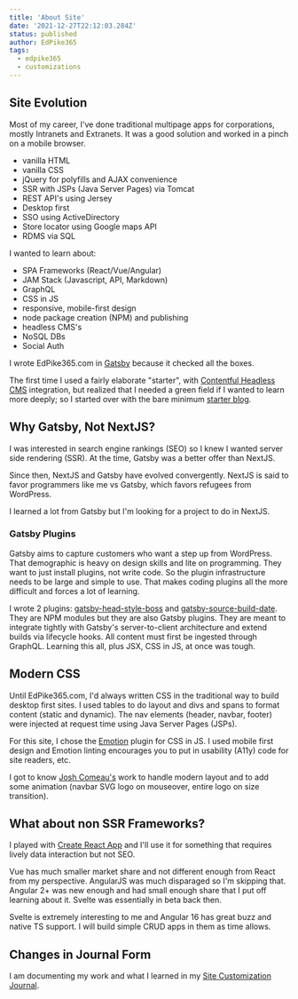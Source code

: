 ```yaml
---
title: 'About Site'
date: '2021-12-27T22:12:03.284Z'
status: published
author: EdPike365
tags:
  - edpike365
  - customizations
---
```


<!-- excerpt-end -->

## Site Evolution

Most of my career, I've done traditional multipage apps for corporations, mostly Intranets and Extranets. It was a good solution and worked in a pinch on a mobile browser.

- vanilla HTML
- vanilla CSS
- jQuery for polyfills and AJAX convenience
- SSR with JSPs (Java Server Pages) via Tomcat
- REST API's using Jersey
- Desktop first
- SSO using ActiveDirectory
- Store locator using Google maps API
- RDMS via SQL

I wanted to learn about:

- SPA Frameworks (React/Vue/Angular)
- JAM Stack (Javascript, API, Markdown)
- GraphQL
- CSS in JS
- responsive, mobile-first design
- node package creation (NPM) and publishing
- headless CMS's
- NoSQL DBs
- Social Auth

I wrote EdPike365.com in [Gatsby](https://www.gatsbyjs.com/) because it checked all the boxes.

The first time I used a fairly elaborate "starter", with [Contentful Headless CMS](https://www.contentful.com/headless-cms/) integration, but realized that I needed a green field if I wanted to learn more deeply; so I started over with the bare minimum [starter blog](https://www.gatsbyjs.com/starters/gatsbyjs/gatsby-starter-blog).

## Why Gatsby, Not NextJS?

I was interested in search engine rankings (SEO) so I knew I wanted server side rendering (SSR). At the time, Gatsby was a better offer than NextJS.

Since then, NextJS and Gatsby have evolved convergently. NextJS is said to favor programmers like me vs Gatsby, which favors refugees from WordPress.

I learned a lot from Gatsby but I'm looking for a project to do in NextJS.

### Gatsby Plugins

Gatsby aims to capture customers who want a step up from WordPress. That demographic is heavy on design skills and lite on programming. They want to just install plugins, not write code. So the plugin infrastructure needs to be large and simple to use. That makes coding plugins all the more difficult and forces a lot of learning.

I wrote 2 plugins: [gatsby-head-style-boss](https://www.gatsbyjs.com/plugins/gatsby-head-style-boss/) and [gatsby-source-build-date](https://www.gatsbyjs.com/plugins/gatsby-source-build-date/). They are NPM modules but they are also Gatsby plugins. They are meant to integrate tightly with Gatsby's server-to-client architecture and extend builds via lifecycle hooks. All content must first be ingested through GraphQL. Learning this all, plus JSX, CSS in JS, at once was tough.

## Modern CSS

Until EdPike365.com, I'd always written CSS in the traditional way to build desktop first sites. I used tables to do layout and divs and spans to format content (static and dynamic). The nav elements (header, navbar, footer) were injected at request time using Java Server Pages (JSPs).

For this site, I chose the [Emotion](https://emotion.sh/docs/introduction) plugin for CSS in JS. I used mobile first design and Emotion linting encourages you to put in usability (A11y) code for site readers, etc.

I got to know [Josh Comeau's](https://www.joshwcomeau.com/) work to handle modern layout and to add some animation (navbar SVG logo on mouseover, entire logo on size transition).

## What about non SSR Frameworks?

I played with [Create React App](https://create-react-app.dev/) and I'll use it for something that requires lively data interaction but not SEO.

Vue has much smaller market share and not different enough from React from my perspective. AngularJS was much disparaged so I'm skipping that. Angular 2+ was new enough and had small enough share that I put off learning about it. Svelte was essentially in beta back then.

Svelte is extremely interesting to me and Angular 16 has great buzz and native TS support. I will build simple CRUD apps in them as time allows.

## Changes in Journal Form

I am documenting my work and what I learned in my [Site Customization Journal](/edpike365-customizations/).
